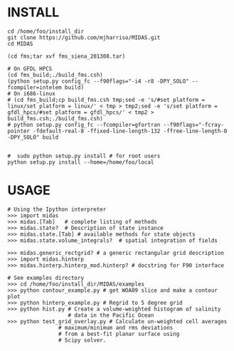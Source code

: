 INSTALL
=======

        

	cd /home/foo/install_dir
	git clone https://github.com/mjharriso/MIDAS.git
	cd MIDAS
	
	(cd fms;tar xvf fms_siena_201308.tar)

	# On GFDL HPCS
	(cd fms_build;./build_fms.csh)
	(python setup.py config_fc --f90flags="-i4 -r8 -DPY_SOLO" --fcompiler=intelem build)
	# On i686-linux
	# (cd fms_build;cp build_fms.csh tmp;sed -e 's/#set platform = linux/set platform = linux/' < tmp > tmp2;sed -e 's/set platform = gfdl_hpcs/#set platform = gfdl_hpcs/' < tmp2 > build_fms.csh;./build_fms.csh)
	# python setup.py config_fc --fcompiler=gfortran --f90flags="-fcray-pointer -fdefault-real-8 -ffixed-line-length-132 -ffree-line-length-0 -DPY_SOLO" build


	#  sudo python setup.py install # for root users
	python setup.py install --home=/home/foo/local 

USAGE
=====


	# Using the Ipython interpreter
	>>> import midas
	>>> midas.[Tab]   # complete listing of methods 
	>>> midas.state?  # Description of state instance
	>>> midas.state.[Tab] # available methods for state objects
	>>> midas.state.volume_integrals?  # spatial integration of fields 
	
	>>> midas.generic_rectgrid? # a generic rectangular grid description
	>>> import midas.hinterp
	>>> midas.hinterp.hinterp_mod.hinterp? # docstring for F90 interface
	
	# See examples directory
	>>> cd /home/foo/install_dir/MIDAS/examples
	>>> python contour_example.py # get WOA09 slice and make a contour plot
	>>> python hinterp_example.py # Regrid to 5 degree grid
	>>> python hist.py # Create a volume-weighted histogram of salinity
	                   # data in the Pacific Ocean
	>>> python test_grid_overlay.py # Calculate un-weighted cell averages
					# maximum/minimum and rms deviations
					# from a best-fit planar surface using
					# Scipy solver.
	
	
